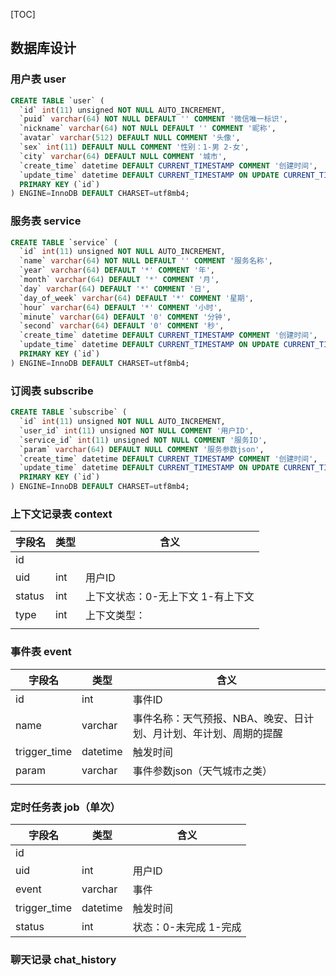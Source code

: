 [TOC]

## 数据库设计

### 用户表 user

```sql
CREATE TABLE `user` (
  `id` int(11) unsigned NOT NULL AUTO_INCREMENT,
  `puid` varchar(64) NOT NULL DEFAULT '' COMMENT '微信唯一标识',
  `nickname` varchar(64) NOT NULL DEFAULT '' COMMENT '昵称',
  `avatar` varchar(512) DEFAULT NULL COMMENT '头像',
  `sex` int(11) DEFAULT NULL COMMENT '性别：1-男 2-女',
  `city` varchar(64) DEFAULT NULL COMMENT '城市',
  `create_time` datetime DEFAULT CURRENT_TIMESTAMP COMMENT '创建时间',
  `update_time` datetime DEFAULT CURRENT_TIMESTAMP ON UPDATE CURRENT_TIMESTAMP COMMENT '更新时间',
  PRIMARY KEY (`id`)
) ENGINE=InnoDB DEFAULT CHARSET=utf8mb4;
```

### 服务表 service

```sql
CREATE TABLE `service` (
  `id` int(11) unsigned NOT NULL AUTO_INCREMENT,
  `name` varchar(64) NOT NULL DEFAULT '' COMMENT '服务名称',
  `year` varchar(64) DEFAULT '*' COMMENT '年',
  `month` varchar(64) DEFAULT '*' COMMENT '月',
  `day` varchar(64) DEFAULT '*' COMMENT '日',
  `day_of_week` varchar(64) DEFAULT '*' COMMENT '星期',
  `hour` varchar(64) DEFAULT '*' COMMENT '小时',
  `minute` varchar(64) DEFAULT '0' COMMENT '分钟',
  `second` varchar(64) DEFAULT '0' COMMENT '秒',
  `create_time` datetime DEFAULT CURRENT_TIMESTAMP COMMENT '创建时间',
  `update_time` datetime DEFAULT CURRENT_TIMESTAMP ON UPDATE CURRENT_TIMESTAMP COMMENT '更新时间',
  PRIMARY KEY (`id`)
) ENGINE=InnoDB DEFAULT CHARSET=utf8mb4;
```

### 订阅表 subscribe

```sql
CREATE TABLE `subscribe` (
  `id` int(11) unsigned NOT NULL AUTO_INCREMENT,
  `user_id` int(11) unsigned NOT NULL COMMENT '用户ID',
  `service_id` int(11) unsigned NOT NULL COMMENT '服务ID',
  `param` varchar(64) DEFAULT NULL COMMENT '服务参数json',
  `create_time` datetime DEFAULT CURRENT_TIMESTAMP COMMENT '创建时间',
  `update_time` datetime DEFAULT CURRENT_TIMESTAMP ON UPDATE CURRENT_TIMESTAMP COMMENT '更新时间',
  PRIMARY KEY (`id`)
) ENGINE=InnoDB DEFAULT CHARSET=utf8mb4;
```

### 上下文记录表 context

| 字段名 | 类型 | 含义                              |
| ------ | ---- | --------------------------------- |
| id     |      |                                   |
| uid    | int  | 用户ID                            |
| status | int  | 上下文状态：0-无上下文 1-有上下文 |
| type   | int  | 上下文类型：                      |
|        |      |

### 事件表 event
| 字段名       | 类型     | 含义                                                         |
| ------------ | -------- | ------------------------------------------------------------ |
| id           | int      | 事件ID                                                       |
| name         | varchar  | 事件名称：天气预报、NBA、晚安、日计划、月计划、年计划、周期的提醒 |
| trigger_time | datetime | 触发时间                                                     |
| param        | varchar  | 事件参数json（天气城市之类）                                 |
|              |          |                                                              |

### 定时任务表 job（单次）

| 字段名       | 类型     | 含义                  |
| ------------ | -------- | --------------------- |
| id           |          |                       |
| uid          | int      | 用户ID                |
| event        | varchar  | 事件                  |
| trigger_time | datetime | 触发时间              |
| status       | int      | 状态：0-未完成 1-完成 |

### 聊天记录 chat_history
